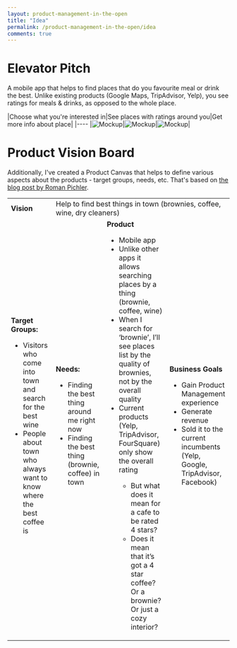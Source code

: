 ```yaml
---
layout: product-management-in-the-open
title: "Idea"
permalink: /product-management-in-the-open/idea
comments: true
---
```


Elevator Pitch
====

A mobile app that helps to find places that do you favourite meal or drink the best. Unlike existing products (Google Maps, TripAdvisor, Yelp), you see ratings for meals & drinks, as opposed to the whole place.<!-- more -->

|Choose what you're interested in|See places with ratings around you|Get more info about place|
|----
|![Mockup](/images/product-management-in-the-open/idea/choose-category.png)|![Mockup](/images/product-management-in-the-open/idea/ratings-on-map.png)|![Mockup](/images/product-management-in-the-open/idea/place.png)|

Product Vision Board
====

Additionally, I've created a Product Canvas that helps to define various aspects about the products - target groups, needs, etc. That's based on [the blog post by Roman Pichler](https://www.romanpichler.com/blog/the-product-canvas/).

<table>
  <tr>
    <td>
      <strong>Vision</strong>
    </td>
    <td colspan="3">
      Help to find best things in town (brownies, coffee, wine, dry cleaners)
    </td>
  </tr>
  <tr>
    <td>
      <strong>Target Groups:</strong>
      <ul>
        <li>Visitors who come into town and search for the best wine</li>
        <li>People about town who always want to know where the best coffee is</li>
      </ul>
    </td>
    <td>
      <strong>Needs:</strong>
      <ul>
        <li>Finding the best thing around me right now</li>
        <li>Finding the best thing (brownie, coffee) in town</li>
      </ul>
    </td>
    <td>
      <strong>Product</strong>
      <ul>
        <li>Mobile app</li>
        <li>Unlike other apps it allows searching places by a thing (brownie, coffee, wine)</li>
        <li>
          When I search for ‘brownie’, I’ll see places list by the quality of brownies, 
          not by the overall quality
        </li>
        <li>Current products (Yelp, TripAdvisor, FourSquare) only show the overall rating</li>
        <ul>
          <li>But what does it mean for a cafe to be rated 4 stars?</li>
          <li>Does it mean that it’s got a 4 star coffee? Or a brownie? Or just a cozy interior?</li>
        </ul>
      </ul>
    </td>
    <td>
      <strong>Business Goals</strong>
      <ul>
        <li>Gain Product Management experience</li>
        <li>Generate revenue</li>
        <li>Sold it to the current incumbents (Yelp, Google, TripAdvisor, Facebook)</li>
      </ul>
    </td>
  </tr>
</table>
